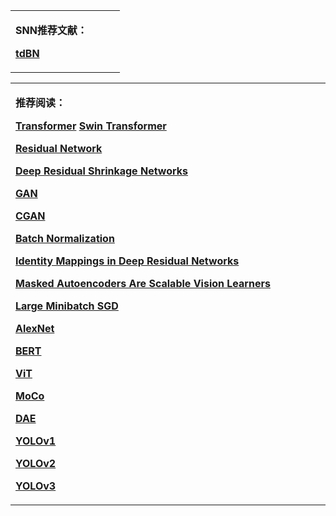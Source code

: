 <html>
  <body>
<table border="0">
  <tbody>
    <tr>
      <td width="75%">
        <p><b>SNN推荐文献：</b></p>
        <p><b><a href="https://arxiv.org/abs/2011.05280" target="_blank">tdBN</a></b></p>
      </td>
    </tr>
  </tbody>
</table>
<table border="0">
  <tbody>
    <tr>
      <td width="75%">
        <p><b>推荐阅读：</b></p>
        <p><b><a href="/resources/papers/Attention_is_all_you_need.pdf" target="_blank">Transformer</a>
			  <a href="/resources/papers/Swin Transformer.pdf" target="_blank">Swin Transformer</a></b></p>
        <p><b><a href="/resources/papers/Deep_Residual_Learning_for_Image_Recognition.pdf" target="_blank">Residual Network</a></b></p>
        <p><b><a href="/resources/papers/Deep_Residual_Shrinkage_Networks_for_Fault_Diagnosis.pdf" target="_blank">Deep Residual Shrinkage Networks</a></b></p>
        <p><b><a href="/resources/papers/NIPS-2014-generative-adversarial-nets-Paper.pdf" target="_blank">GAN</a></b></p>
        <p><b><a href="/resources/papers/Conditional Generative Adversarial Nets.pdf" target="_blank">CGAN</a></b></p>
        <p><b><a href="/resources/papers/How_Does_Batch_Normalization_Help_Optimization.pdf" target="_blank">Batch Normalization</a></b></p>
        <p><b><a href="/resources/papers/Identity_Mappings_in_Deep_Residual_Networks.pdf" target="_blank">Identity Mappings in Deep Residual Networks</a></b></p>
        <p><b><a href="/resources/papers/Masked Autoencoders Are Scalable Vision Learners.pdf" target="_blank">Masked Autoencoders Are Scalable Vision Learners</a></b></p>
        <p><b><a href="/resources/papers/Large_Minibatch_SGD.pdf" target="_blank">Large Minibatch SGD</a></b></p>
        <p><b><a href="/resources/papers/AlexNet.pdf" target="_blank">AlexNet</a></b></p>
        <p><b><a href="/resources/papers/BERT.pdf" target="_blank">BERT</a></b></p>
        <p><b><a href="/resources/papers/ViT.pdf" target="_blank">ViT</a></b></p>
        <p><b><a href="/resources/papers/Momentum Contrast for Unsupervised Visual Representation Learning.pdf" target="_blank">MoCo</a></b></p>
        <p><b><a href="/resources/papers/icml-2008-denoising-autoencoders.pdf" target="_blank">DAE</a></b></p>
        <p><b><a href="/resources/papers/You Only Look Once.pdf" target="_blank">YOLOv1</a></b></p>
        <p><b><a href="/resources/papers/YOLO9000.pdf" target="_blank">YOLOv2</a></b></p>
        <p><b><a href="/resources/papers/YOLOv3.pdf" target="_blank">YOLOv3</a></b></p>
      </td>
    </tr>
  </tbody>
</table>

  </body>
</html>

